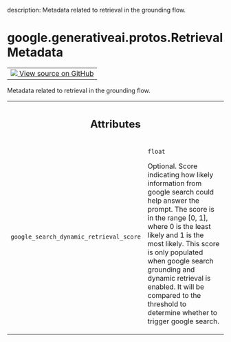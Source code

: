 description: Metadata related to retrieval in the grounding flow.

<div itemscope itemtype="http://developers.google.com/ReferenceObject">
<meta itemprop="name" content="google.generativeai.protos.RetrievalMetadata" />
<meta itemprop="path" content="Stable" />
</div>

# google.generativeai.protos.RetrievalMetadata

<!-- Insert buttons and diff -->

<table class="tfo-notebook-buttons tfo-api nocontent">
<td>
  <a target="_blank" href="https://github.com/googleapis/google-cloud-python/tree/main/packages/google-ai-generativelanguage/google/ai/generativelanguage_v1beta/types/generative_service.py#L938-L955">
    <img src="https://www.tensorflow.org/images/GitHub-Mark-32px.png" />
    View source on GitHub
  </a>
</td>
</table>



Metadata related to retrieval in the grounding flow.

<!-- Placeholder for "Used in" -->




<!-- Tabular view -->
 <table class="responsive fixed orange">
<colgroup><col width="214px"><col></colgroup>
<tr><th colspan="2"><h2 class="add-link">Attributes</h2></th></tr>

<tr>
<td>

`google_search_dynamic_retrieval_score`<a id="google_search_dynamic_retrieval_score"></a>

</td>
<td>

`float`

Optional. Score indicating how likely information from
google search could help answer the prompt. The score is in
the range [0, 1], where 0 is the least likely and 1 is the
most likely. This score is only populated when google search
grounding and dynamic retrieval is enabled. It will be
compared to the threshold to determine whether to trigger
google search.

</td>
</tr>
</table>



